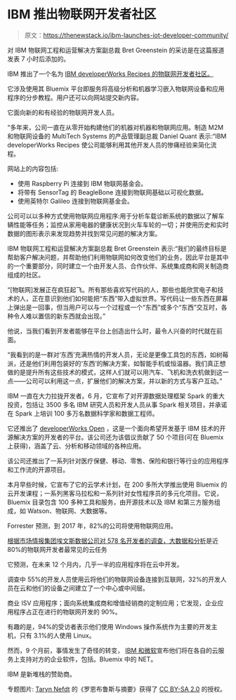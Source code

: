 # IBM 推出物联网开发者社区

> 原文：<https://thenewstack.io/ibm-launches-iot-developer-community/>

对 IBM 物联网工程和运营解决方案副总裁 Bret Greenstein 的采访是在这篇报道发表 7 小时后添加的。

IBM 推出了一个名为 [IBM developerWorks Recipes 的物联网开发者社区。](https://developer.ibm.com/recipes/)

它涉及使用其 Bluemix 平台即服务将高级分析和机器学习嵌入物联网设备和应用程序的分步教程。用户还可以向网站提交新内容。

它面向新的和有经验的物联网开发人员。

“多年来，公司一直在从零开始构建他们的机器对机器和物联网应用。制造 M2M 和物联网设备的 MultiTech Systems 的产品管理副总裁 Daniel Quant 表示:“IBM developerWorks Recipes 使公司能够利用其他开发人员的惨痛经验来简化流程。

网站上的内容包括:

*   使用 Raspberry Pi 连接到 IBM 物联网基金会。
*   将带有 SensorTag 的 BeagleBone 连接到物联网基础以可视化数据。
*   使用英特尔 Galileo 连接到物联网基金会。

公司可以以多种方式使用物联网应用程序:用于分析车载诊断系统的数据以了解车辆性能等任务；监控从家用电器的健康状况到火车车轮的一切；并使用历史和实时数据的图形表示来发现趋势并找到常见问题的解决方案。

IBM 物联网工程和运营解决方案副总裁 Bret Greenstein 表示:“我们的最终目标是帮助客户解决问题，并帮助他们利用物联网如何改变他们的业务，因此平台是其中的一个重要部分，同时建立一个由开发人员、合作伙伴、系统集成商和网关制造商组成的社区。

“[物联网]发展正在疯狂起飞。所有那些喜欢写代码的人，那些也能欣赏电子和技术的人，正在意识到他们如何能把“东西”带入虚拟世界。写代码让一些东西在屏幕上弹出是一回事，但当用户可以与一个过程或一个“东西”或多个“东西”交互时，各种令人难以置信的新东西就会出现。”

他说，当我们看到开发者能够在平台上创造出什么时，最令人兴奋的时代就在前面。

“我看到的是一群对‘东西’充满热情的开发人员，无论是更像工具包的东西，如树莓派，还是他们利用包装好的‘东西’的解决方案，如智能手机或恒温器。我们真正想做的是提升所有这些技术的模式，这样人们就可以用汽车、飞机和洗衣机做到这一点——公司可以利用这一点，扩展他们的解决方案，并以新的方式与客户互动。”

IBM 一直在大力拉拢开发者。6 月，它宣布了对开源数据处理框架 Spark 的重大投资，包括让 3500 多名 IBM 研究人员和开发人员从事 Spark 相关项目，并承诺在 Spark 上培训 100 多万名数据科学家和数据工程师。

它还推出了 [developerWorks Open](http://www.businesscloudnews.com/2015/07/23/ibm-doubles-down-on-developers-and-open-source/) ，这是一个面向希望开发基于 IBM 技术的开源解决方案的开发者的平台。该公司还为该倡议贡献了 50 个项目(可在 Bluemix 上获得)，涵盖了云、分析和移动领域的各种应用。

该公司还推出了一系列针对医疗保健、移动、零售、保险和银行等行业的应用程序和工作流的开源项目。

本月早些时候，它宣布了它的云学术计划，在 200 多所大学推出使用 Bluemix 的云开发课程；一系列黑客马拉松和一系列针对女性程序员的多元化项目。它说，Bluemix 目录包含 100 多种工具和服务，由开源技术以及 IBM 和第三方服务组成，如 Watson、物联网、大数据等。

Forrester 预测，到 2017 年，82%的公司将使用物联网应用。

[根据市场情报集团埃文斯数据公司对 578 名开发者的调查，大数据和分析](http://www.cloudpro.co.uk/business-intelligence/5245/analytics-big-data-most-common-cloud-tasks-for-developers)是近 80%的物联网开发者最常见的云任务

它预测，在未来 12 个月内，几乎一半的应用程序将在云中开发。

调查中 55%的开发人员使用云将他们的物联网设备连接到互联网，32%的开发人员在云和他们的设备之间建立了一个中心或中间层。

商业 ISV 应用程序；面向系统集成商和增值经销商的定制应用；它发现，企业应用程序占正在进行的物联网开发的 90%。

有趣的是，94%的受访者表示他们使用 Windows 操作系统作为主要的开发主机，只有 3.1%的人使用 Linux。

然而，9 个月前，事情发生了奇怪的转变， [IBM 和微软](https://thenewstack.io/ibm-and-microsofts-curious-endorsements-of-each-others-clouds/)宣布他们将在各自的云服务上支持对方的企业软件，包括。Bluemix 中的 NET。

IBM 是新堆栈的赞助商。

专题图片: [Taryn Nefdt](https://www.flickr.com/photos/taryn_nefdt/) 的《罗恩布鲁斯与摘要》获得了 [CC BY-SA 2.0](https://creativecommons.org/licenses/by-sa/2.0/) 的授权。

<svg xmlns:xlink="http://www.w3.org/1999/xlink" viewBox="0 0 68 31" version="1.1"><title>Group</title> <desc>Created with Sketch.</desc></svg>